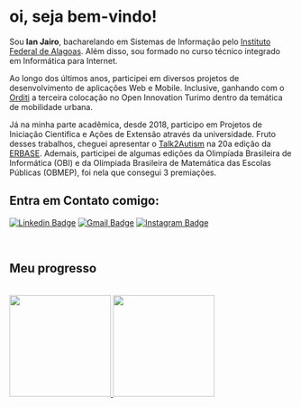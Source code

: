 # oi, seja bem-vindo! 

Sou **Ian Jairo**, bacharelando em Sistemas de Informação pelo [Instituto Federal de Alagoas](https://www2.ifal.edu.br/campus/maceio). Além disso, sou formado no curso técnico integrado em Informática para Internet. 

Ao longo dos últimos anos, participei em diversos projetos de desenvolvimento de aplicações Web e Mobile. Inclusive, ganhando com o [Orditi](https://github.com/Orditi) a terceira colocação no Open Innovation Turimo dentro da temática de mobilidade urbana.

Já na minha parte acadêmica, desde 2018, participo em Projetos de Iniciação Cientifica e Ações de Extensão através da universidade. Fruto desses trabalhos, cheguei apresentar o [Talk2Autism](https://github.com/AMA-Alagoas/Talk2Autism) na  20a edição da [ERBASE](https://erbase2021.ifal.edu.br). Ademais, participei de algumas edições da Olimpíada Brasileira de Informática (OBI) e da Olímpiada Brasileira de Matemática das Escolas Públicas (OBMEP), foi nela que consegui 3 premiações.


## Entra em Contato comigo: 

[![Linkedin Badge](https://img.shields.io/badge/LinkedIn-0077B5?style=for-the-badge&logo=linkedin&logoColor=white)](https://www.linkedin.com/in/IanTorrez/)
[![Gmail Badge](https://img.shields.io/badge/Gmail-D14836?style=for-the-badge&logo=gmail&logoColor=white)](mailto:ijtg.ian@gmail.com)
[![Instagram Badge](https://img.shields.io/badge/Instagram-E4405F?style=for-the-badge&logo=instagram&logoColor=white)](https://www.instagram.com/_ianjairo/)

<br>

## Meu progresso
 <br>
<a href="https://github.com/IanJairo">
  <img height="180em" src="https://github-readme-stats-eight-theta.vercel.app/api?username=IanJairo&show_icons=true&theme=algolia&include_all_commits=true&count_private=true"/>
  <img height="180em" src="https://github-readme-stats-eight-theta.vercel.app/api/top-langs/?username=IanJairo&layout=compact&langs_count=8&theme=algolia"/>

